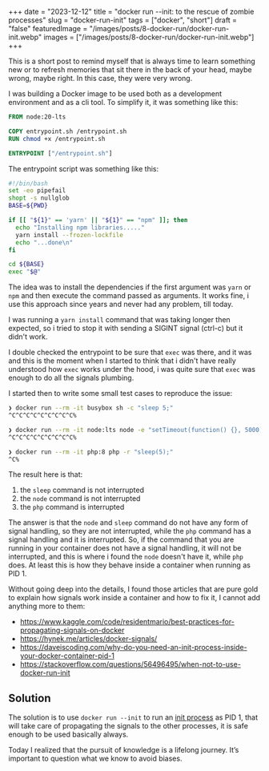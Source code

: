 +++
date = "2023-12-12"
title = "docker run --init: to the rescue of zombie processes"
slug = "docker-run-init"
tags = ["docker", "short"]
draft = "false"
featuredImage = "/images/posts/8-docker-run/docker-run-init.webp"
images = ["/images/posts/8-docker-run/docker-run-init.webp"]
+++

This is a short post to remind myself that is always time to learn something new or to refresh memories that sit there in the back of your head, maybe wrong, maybe right. In this case, they were very wrong.

I was building a Docker image to be used both as a development environment and as a cli tool. To simplify it, it was something like this:

```dockerfile
FROM node:20-lts

COPY entrypoint.sh /entrypoint.sh
RUN chmod +x /entrypoint.sh

ENTRYPOINT ["/entrypoint.sh"]
```

The entrypoint script was something like this:

```bash
#!/bin/bash
set -eo pipefail
shopt -s nullglob
BASE=${PWD}

if [[ "${1}" == 'yarn' || "${1}" == "npm" ]]; then
  echo "Installing npm libraries....."
  yarn install --frozen-lockfile
  echo "...done\n"
fi

cd ${BASE}
exec "$@"
```

The idea was to install the dependencies if the first argument was `yarn` or `npm` and then execute the command passed as arguments. It works fine, i use this approach since years and never had any problem, till today.

I was running a `yarn install` command that was taking longer then expected, so i tried to stop it with sending a SIGINT signal (ctrl-c) but it didn't work.

I double checked the entrypoint to be sure that `exec` was there, and it was and this is the moment when I started to think that i didn't have really understood how `exec` works under the hood, i was quite sure that `exec` was enough to do all the signals plumbing.

I started then to write some small test cases to reproduce the issue:

```bash
❯ docker run --rm -it busybox sh -c "sleep 5;"
^C^C^C^C^C^C^C^C^C%

❯ docker run --rm -it node:lts node -e "setTimeout(function() {}, 5000);"
^C^C^C^C^C^C^C^C^C%

❯ docker run --rm -it php:8 php -r "sleep(5);"
^C%
```
The result here is that:

1. the `sleep` command is not interrupted
2. the `node` command is not interrupted
3. the `php` command is interrupted

The answer is that the `node` and `sleep` command do not have any form of signal handling, so they are not interrupted, while the `php` command has a signal handling and it is interrupted.
So, if the command that you are running in your container does not have a signal handling, it will not be interrupted, and this is where i found the `node` doesn't have it, while `php` does. At least this is how they behave inside a container when running as PID 1.

Without going deep into the details, I found those articles that are pure gold to explain how signals work inside a container and how to fix it, I cannot add anything more to them:

- https://www.kaggle.com/code/residentmario/best-practices-for-propagating-signals-on-docker
- https://hynek.me/articles/docker-signals/
- https://daveiscoding.com/why-do-you-need-an-init-process-inside-your-docker-container-pid-1
- https://stackoverflow.com/questions/56496495/when-not-to-use-docker-run-init

## Solution

The solution is to use `docker run --init` to run an [init process](https://github.com/krallin/tini) as PID 1, that will take care of propagating the signals to the other processes, it is safe enough to be used basically always.

Today I realized that the pursuit of knowledge is a lifelong journey. It’s important to question what we know to avoid biases.
